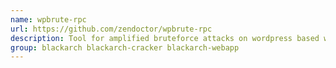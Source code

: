 ```yaml
---
name: wpbrute-rpc
url: https://github.com/zendoctor/wpbrute-rpc
description: Tool for amplified bruteforce attacks on wordpress based website via xmlrcp API.
group: blackarch blackarch-cracker blackarch-webapp
---
```

